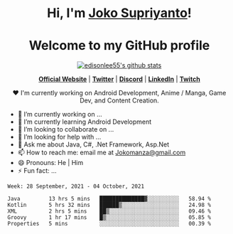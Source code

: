 <h1 align="center">Hi, I'm <a href="https://www.google.com">Joko Supriyanto</a>!</h1>
<h1 align="center">Welcome to my GitHub profile</h1>

<p align="center">
  <a href="https://github.com/jokomanza"><img src="https://github-readme-stats.vercel.app/api?username=jokomanza&hide_border=true&show_icons=true" alt="edisonlee55's github stats"></a>
</p>

<p align="center">
  <strong><a href="https://www.google.com">Official Website</a></strong> |
  <strong><a href="https://twitter.com/jokomanza">Twitter</a></strong> |
  <strong><a href="https://discord.gg/nYXzaUS">Discord</a></strong> |
  <strong><a href="https://www.linkedin.com/in/jokomanza">LinkedIn</a></strong> |
  <strong><a href="https://www.twitch.tv/jokomanza">Twitch</a></strong>
</p>

<p align="center">❤ I'm currently working on Android Development, Anime / Manga, Game Dev, and Content Creation.</p>

- 🔭 I’m currently working on ...
- 🌱 I’m currently learning Android Development
- 👯 I’m looking to collaborate on ...
- 🤔 I’m looking for help with ...
- 💬 Ask me about Java, C#, .Net Framework, Asp.Net
- 📫 How to reach me: email me at Jokomanza@gmail.com
- 😄 Pronouns: He | Him
- ⚡ Fun fact: ...

<!--START_SECTION:waka-->
```text
Week: 28 September, 2021 - 04 October, 2021

Java         13 hrs 5 mins   ██████████████▓░░░░░░░░░░   58.94 % 
Kotlin       5 hrs 32 mins   ██████▒░░░░░░░░░░░░░░░░░░   24.98 % 
XML          2 hrs 5 mins    ██▒░░░░░░░░░░░░░░░░░░░░░░   09.46 % 
Groovy       1 hr 17 mins    █▒░░░░░░░░░░░░░░░░░░░░░░░   05.85 % 
Properties   5 mins          ░░░░░░░░░░░░░░░░░░░░░░░░░   00.39 % 
```
<!--END_SECTION:waka-->
